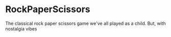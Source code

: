 # RockPaperScissors
The classical rock paper scissors game we've all played as a child. But, with nostalgia vibes
